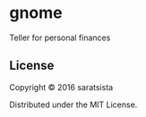 # gnome

Teller for personal finances

## License

Copyright © 2016 saratsista

Distributed under the MIT License.
